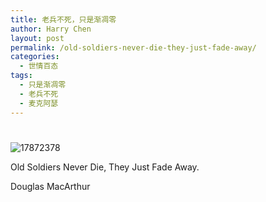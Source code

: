 ```yaml
---
title: 老兵不死，只是渐凋零
author: Harry Chen
layout: post
permalink: /old-soldiers-never-die-they-just-fade-away/
categories:
  - 世情百态
tags:
  - 只是渐凋零
  - 老兵不死
  - 麦克阿瑟
---
```

# 

![17872378][1]

Old Soldiers Never Die, They Just Fade Away.

Douglas MacArthur

   [1]: http://www.roybit.com/wp-content/uploads/2011/08/17872378_thumb1.jpg (17872378)
